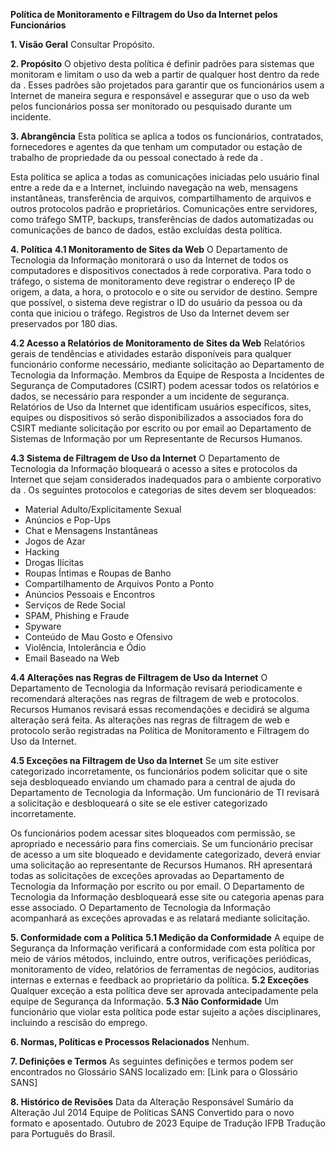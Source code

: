 **Política de Monitoramento e Filtragem do Uso da Internet pelos Funcionários**

**1. Visão Geral**
Consultar Propósito.

**2. Propósito**
O objetivo desta política é definir padrões para sistemas que monitoram e limitam o uso da web a partir de qualquer host dentro da rede da <Nome da Empresa>. Esses padrões são projetados para garantir que os funcionários usem a Internet de maneira segura e responsável e assegurar que o uso da web pelos funcionários possa ser monitorado ou pesquisado durante um incidente.

**3. Abrangência**
Esta política se aplica a todos os funcionários, contratados, fornecedores e agentes da <Nome da Empresa> que tenham um computador ou estação de trabalho de propriedade da <Nome da Empresa> ou pessoal conectado à rede da <Nome da Empresa>.

Esta política se aplica a todas as comunicações iniciadas pelo usuário final entre a rede da <Nome da Empresa> e a Internet, incluindo navegação na web, mensagens instantâneas, transferência de arquivos, compartilhamento de arquivos e outros protocolos padrão e proprietários. Comunicações entre servidores, como tráfego SMTP, backups, transferências de dados automatizadas ou comunicações de banco de dados, estão excluídas desta política.

**4. Política**
**4.1 Monitoramento de Sites da Web**
O Departamento de Tecnologia da Informação monitorará o uso da Internet de todos os computadores e dispositivos conectados à rede corporativa. Para todo o tráfego, o sistema de monitoramento deve registrar o endereço IP de origem, a data, a hora, o protocolo e o site ou servidor de destino. Sempre que possível, o sistema deve registrar o ID do usuário da pessoa ou da conta que iniciou o tráfego. Registros de Uso da Internet devem ser preservados por 180 dias.

**4.2 Acesso a Relatórios de Monitoramento de Sites da Web**
Relatórios gerais de tendências e atividades estarão disponíveis para qualquer funcionário conforme necessário, mediante solicitação ao Departamento de Tecnologia da Informação. Membros da Equipe de Resposta a Incidentes de Segurança de Computadores (CSIRT) podem acessar todos os relatórios e dados, se necessário para responder a um incidente de segurança. Relatórios de Uso da Internet que identificam usuários específicos, sites, equipes ou dispositivos só serão disponibilizados a associados fora do CSIRT mediante solicitação por escrito ou por email ao Departamento de Sistemas de Informação por um Representante de Recursos Humanos.

**4.3 Sistema de Filtragem de Uso da Internet**
O Departamento de Tecnologia da Informação bloqueará o acesso a sites e protocolos da Internet que sejam considerados inadequados para o ambiente corporativo da <Nome da Empresa>. Os seguintes protocolos e categorias de sites devem ser bloqueados:
- Material Adulto/Explicitamente Sexual
- Anúncios e Pop-Ups
- Chat e Mensagens Instantâneas
- Jogos de Azar
- Hacking
- Drogas Ilícitas
- Roupas Íntimas e Roupas de Banho
- Compartilhamento de Arquivos Ponto a Ponto
- Anúncios Pessoais e Encontros
- Serviços de Rede Social
- SPAM, Phishing e Fraude
- Spyware
- Conteúdo de Mau Gosto e Ofensivo
- Violência, Intolerância e Ódio
- Email Baseado na Web

**4.4 Alterações nas Regras de Filtragem de Uso da Internet**
O Departamento de Tecnologia da Informação revisará periodicamente e recomendará alterações nas regras de filtragem de web e protocolos. Recursos Humanos revisará essas recomendações e decidirá se alguma alteração será feita. As alterações nas regras de filtragem de web e protocolo serão registradas na Política de Monitoramento e Filtragem do Uso da Internet.

**4.5 Exceções na Filtragem de Uso da Internet**
Se um site estiver categorizado incorretamente, os funcionários podem solicitar que o site seja desbloqueado enviando um chamado para a central de ajuda do Departamento de Tecnologia da Informação. Um funcionário de TI revisará a solicitação e desbloqueará o site se ele estiver categorizado incorretamente.

Os funcionários podem acessar sites bloqueados com permissão, se apropriado e necessário para fins comerciais. Se um funcionário precisar de acesso a um site bloqueado e devidamente categorizado, deverá enviar uma solicitação ao representante de Recursos Humanos. RH apresentará todas as solicitações de exceções aprovadas ao Departamento de Tecnologia da Informação por escrito ou por email. O Departamento de Tecnologia da Informação desbloqueará esse site ou categoria apenas para esse associado. O Departamento de Tecnologia da Informação acompanhará as exceções aprovadas e as relatará mediante solicitação.

**5. Conformidade com a Política**
**5.1 Medição da Conformidade**
A equipe de Segurança da Informação verificará a conformidade com esta política por meio de vários métodos, incluindo, entre outros, verificações periódicas, monitoramento de vídeo, relatórios de ferramentas de negócios, auditorias internas e externas e feedback ao proprietário da política.
**5.2 Exceções**
Qualquer exceção a esta política deve ser aprovada antecipadamente pela equipe de Segurança da Informação.
**5.3 Não Conformidade**
Um funcionário que violar esta política pode estar sujeito a ações disciplinares, incluindo a rescisão do emprego.

**6. Normas, Políticas e Processos Relacionados**
Nenhum.

**7. Definições e Termos**
As seguintes definições e termos podem ser encontrados no Glossário SANS localizado em: [Link para o Glossário SANS]

**8. Histórico de Revisões**
Data da Alteração	Responsável	Sumário da Alteração
Jul 2014	Equipe de Políticas SANS	Convertido para o novo formato e aposentado.
Outubro de 2023 Equipe de Tradução IFPB Tradução para Português do Brasil.